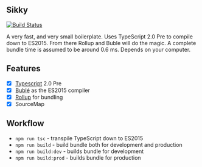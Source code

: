## Sikky

[![Build Status](https://travis-ci.org/Kflash/sikky.svg?branch=master)](https://travis-ci.org/Kflash/sikky)

A very fast, and very small boilerplate. Uses TypeScript 2.0 Pre to compile down to ES2015. From there Rollup and Buble will do the magic.
A complete bundle time is assumed to be around 0.6 ms. Depends on your computer.

## Features

- [x] [Typescript](https://www.typescriptlang.org/) 2.0 Pre
- [x] [Bublé](https://gitlab.com/Rich-Harris/buble) as the ES2015 compiler
- [x] [Rollup](http://rollupjs.org/) for bundling
- [x] SourceMap

## Workflow

* `npm run tsc` - transpile TypeScript down to ES2015
* `npm run build` - build bundle both for development and production
* `npm run build:dev` - builds bundle for development
* `npm run build:prod` - builds bundle for production
